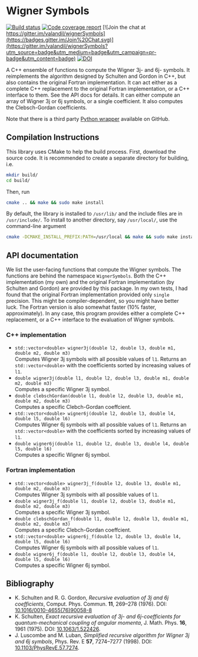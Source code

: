 Wigner Symbols
==============
[![Build status](https://travis-ci.org/valandil/wignerSymbols.svg?branch=master)](https://travis-ci.org/valandil/wignerSymbols)
[![Code coverage report](https://codecov.io/gh/valandil/wignerSymbols/branch/master/graph/badge.svg)](https://codecov.io/gh/valandil/wignerSymbols)
[![Join the chat at https://gitter.im/valandil/wignerSymbols](https://badges.gitter.im/Join%20Chat.svg)](https://gitter.im/valandil/wignerSymbols?utm_source=badge&utm_medium=badge&utm_campaign=pr-badge&utm_content=badge)
[![DOI](https://zenodo.org/badge/5354/valandil/wignerSymbols.svg)](https://zenodo.org/badge/latestdoi/5354/valandil/wignerSymbols)

A C++ ensemble of functions to compute the Wigner 3j- and 6j- symbols. It reimplements the algorithm designed
by Schulten and Gordon in C++, but also contains the original Fortran implementation. 
It can act either as a complete C++ replacement to the original Fortran implementation, 
or a C++ interface to them. See the API docs for details. 
It can either compute an array of Wigner 3j or 6j symbols, or a single
coefficient. It also computes the Clebsch-Gordan coefficients.

Note that there is a third party [Python wrapper](https://github.com/jeffzhen/wignerpy) 
available on GitHub.


## Compilation Instructions
This library uses CMake to help the build process. First, download the source code. 
It is recommended to create a separate directory for building, i.e.
```bash 
mkdir build/
cd build/
```
Then, run
```bash
cmake .. && make && sudo make install
```
By default, the library is installed to `/usr/lib/` and the include files are in `/usr/include/`.
To install to another directory, say `/usr/local/`, use the command-line argument
```bash
cmake -DCMAKE_INSTALL_PREFIX:PATH=/usr/local && make && sudo make install
```

## API documentation
We list the user-facing functions that compute the Wigner symbols. The functions are
behind the namespace `WignerSymbols`. Both the C++ implementation (my own) and the
original Fortran implementation (by Schulten and Gordon) are provided by this package.
In my own tests, I had found that the original Fortran implementation provided only 
`single` precision. This might be compiler-dependent, so you might have better luck. 
The Fortran version is also somewhat faster (10% faster, approximately). In any case, 
this program provides either a complete C++ replacement, or a C++ interface to the 
evaluation of Wigner symbols. 

### C++ implementation

  + `std::vector<double> wigner3j(double l2, double l3, double m1, double m2, double m3)`<br />
    Computes Wigner 3j symbols with all possible values of `l1`. Returns an `std::vector<double>` with the 
    coefficients sorted by increasing values of `l1`.
  + `double wigner3j(double l1, double l2, double l3, double m1, double m2, double m3)`<br />
    Computes a specific Wigner 3j symbol. 
  + `double clebschGordan(double l1, double l2, double l3, double m1, double m2, double m3)`<br />
    Computes a specific Clebch-Gordan coeffcient.
  + `std::vector<double> wigner6j(double l2, double l3, double l4, double l5, double l6)`<br />
    Computes Wigner 6j symbols with all possible values of `l1`. Returns an `std::vector<double>` with the 
    coefficients sorted by increasing values of `l1`.
  + `double wigner6j(double l1, double l2, double l3, double l4, double l5, double l6)`<br />
    Computes a specific Wigner 6j symbol.

### Fortran implementation

  + `std::vector<double> wigner3j_f(double l2, double l3, double m1, double m2, double m3)` <br />
    Computes Wigner 3j symbols with all possible values of `l1`. 
  + `double wigner3j_f(double l1, double l2, double l3, double m1, double m2, double m3)`<br />
    Computes a specific Wigner 3j symbol. 
  + `double clebschGordan_f(double l1, double l2, double l3, double m1, double m2, double m3)`<br />
    Computes a specific Clebch-Gordan coeffcient.
  + `std::vector<double> wigner6j_f(double l2, double l3, double l4, double l5, double l6)` <br />
    Computes Wigner 6j symbols with all possible values of `l1`. 
  + `double wigner6j_f(double l1, double l2, double l3, double l4, double l5, double l6)`<br />
    Computes a specific Wigner 6j symbol.

## Bibliography 
  + K. Schulten and R. G. Gordon, _Recursive evaluation of 3j and 6j coefficients_, Comput. Phys. Commun. **11**, 269–278 (1976). DOI: [10.1016/0010-4655(76)90058-8](/http://dx.doi.org/10.1016/0010-4655(76)90058-8)
  + K. Schulten, _Exact recursive evaluation of 3j- and 6j-coefficients for quantum-mechanical coupling of angular momenta_, J. Math. Phys. **16**, 1961 (1975). DOI: [10.1063/1.522426](http://dx.doi.org/10.1063/1.522426).
  + J. Luscombe and M. Luban, _Simplified recursive algorithm for Wigner 3j and 6j symbols_, Phys. Rev. E **57**, 7274–7277 (1998). DOI: [10.1103/PhysRevE.57.7274](http://dx.doi.org/10.1103/PhysRevE.57.7274).

